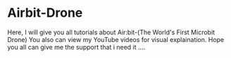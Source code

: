 # Airbit-Drone
Here, I will give you all tutorials about Air:bit-(The World's First Microbit Drone)
You also can view my YouTube videos for visual explaination.
Hope you all can give me the support that i need it ....
